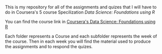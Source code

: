 This is my repository for all of the assignments and quizes that I will have to do in Coursera's 5 course Specilization *Data Science: Foundations using R*

You can find the course link in [Coursera's Data Science: Foundations using R ](https://www.coursera.org/specializations/data-science-foundations-r)

Each folder represents a Course and each subfolder represents the week of the course. Then in each week you will find the material used to produce the assignments and to respond the quizes. 